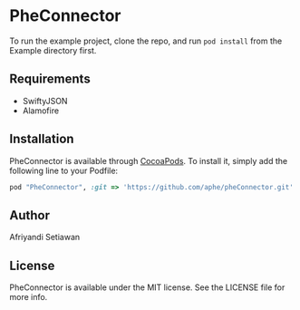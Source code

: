 # PheConnector

To run the example project, clone the repo, and run `pod install` from the Example directory first.

## Requirements

* SwiftyJSON
* Alamofire


## Installation

PheConnector is available through [CocoaPods](http://cocoapods.org). To install
it, simply add the following line to your Podfile:

```ruby
pod "PheConnector", :git => 'https://github.com/aphe/pheConnector.git'
```

## Author

Afriyandi Setiawan

## License

PheConnector is available under the MIT license. See the LICENSE file for more info.
